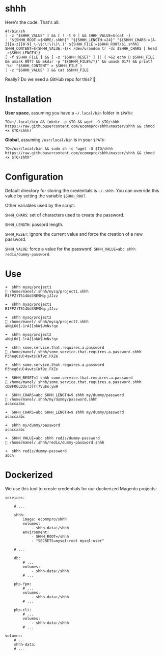 # shhh

Here's the code. That's all:

    #!/bin/sh
    [ -z "$SHHH_VALUE" ] && [ ! -t 0 ] && SHHH_VALUE=$(cat -)
    : "${SHHH_ROOT:=$HOME/.shhh}" "${SHHH_LENGTH:=24}" "${SHHH_CHARS:=[A-Z][a-z][0-9]_\-\$:\!\(\)\.}" ${SHHH_FILE:=$SHHH_ROOT/$1.shhh}
    SHHH_CONTENT=${SHHH_VALUE:-$(< /dev/urandom tr -dc $SHHH_CHARS | head -c$SHHH_LENGTH)}
    [ -f $SHHH_FILE ] && [ -z "$SHHH_RESET" ] || ( >&2 echo 🤫 $SHHH_FILE && umask 0077 && mkdir -p "${SHHH_FILE%/*}" && umask 0177 && printf '%s' "$SHHH_CONTENT" > $SHHH_FILE )
    [ -z "$SHHH_VALUE" ] && cat $SHHH_FILE

Really? Do we need a GitHub repo for this? 🤷


# Installation

**User space**, assuming you have a `~/.local/bin` folder in `$PATH`:

    TO=~/.local/bin && (mkdir -p $TO && wget -O $TO/shhh https://raw.githubusercontent.com/ecommpro/shhh/master/shhh && chmod +x $TO/shhh)

**Global**, assuming `/usr/local/bin` is in your `$PATH`:

    TO=/usr/local/bin && sudo sh -c "wget -O $TO/shhh https://raw.githubusercontent.com/ecommpro/shhh/master/shhh && chmod +x $TO/shhh"

# Configuration

Default directory for storing the credentials is `~/.shhh`. You can override this value by setting the variable `$SHHH_ROOT`.

Other variables used by the script:

`SHHH_CHARS`: set of characters used to create the password.

`SHHH_LENGTH`: passord length.

`SHHH_RESET`: ignore the current value and force the creation of a new password.

`SHHH_VALUE`: force a value for the password. `SHHH_VALUE=abc shhh redis/dummy-password`.


# Use

    ➜  shhh mysq/project1
    🤫 /home/manel/.shhh/mysq/project1.shhh
    R1FPZ)T514Ud3NE9Mq:jJJzz

    ➜  shhh mysq/project1
    R1FPZ)T514Ud3NE9Mq:jJJzz
    
    ➜  shhh mysq/project2
    🤫 /home/manel/.shhh/mysq/project2.shhh
    aNqL6d[-1rA][okW$UmNv!qe
    
    ➜  shhh mysq/project2
    aNqL6d[-1rA][okW$UmNv!qe
    
    ➜  shhh some.service.that.requires.a.password
    🤫 /home/manel/.shhh/some.service.that.requires.a.password.shhh
    P3heq6zU)4swts[Wf9z.FXZe
    
    ➜  shhh some.service.that.requires.a.password
    P3heq6zU)4swts[Wf9z.FXZe
    
    ➜  SHHH_RESET=1 shhh some.service.that.requires.a.password
    🤫 /home/manel/.shhh/some.service.that.requires.a.password.shhh
    cDBFO6LD3x!3]T(7Vu$o:yw9
    
    ➜  SHHH_CHARS=abc SHHH_LENGTH=9 shhh my/dummy/password
    🤫 /home/manel/.shhh/my/dummy/password.shhh
    acaccaabc
    
    ➜  SHHH_CHARS=abc SHHH_LENGTH=9 shhh my/dummy/password
    acaccaabc
    
    ➜  shhh my/dummy/password 
    acaccaabc

    ➜  SHHH_VALUE=abc shhh redis/dummy-password
    🤫 /home/manel/.shhh/redis/dummy-password.shhh
    
    ➜  shhh redis/dummy-password 
    abc%                                                             


# Dockerized

We use this tool to create credentials for our dockerized Magento projects:

    services:
    
        # ...

        shhh:
            image: ecommpro/shhh
            volumes:
                - shhh-data:/shhh
            environment:
                - SHHH_ROOT=/shhh
                - "SECRETS=mysql:root mysql:user"

        # ...

        db:
            # ...
            volumes:
                - shhh-data:/shhh
            # ...

        php-fpm:
            # ...
            volumes:
                - shhh-data:/shhh
            # ...

        php-cli:
            # ...
            volumes:
                - shhh-data:/shhh
            # ...

    volumes:
        # ...
        shhh-data:
        # ...
        